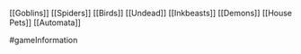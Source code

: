 [[Goblins]]
[[Spiders]]
[[Birds]]
[[Undead]]
[[Inkbeasts]]
[[Demons]]
[[House Pets]]
[[Automata]]

#gameInformation 